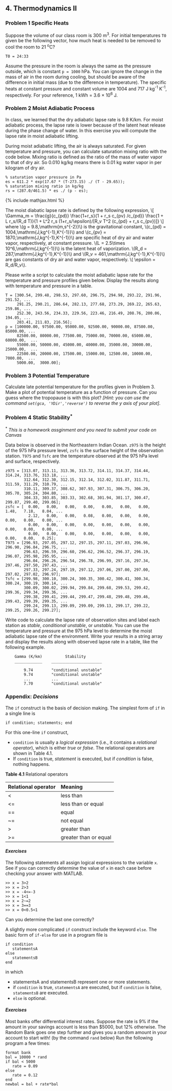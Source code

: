 
## 4. Thermodynamics II

### Problem 1 Specific Heats

Suppose the volume of our class room is 300 m<sup>3</sup>. For initial temperatures `T0` given be the following vector, how much heat is needed to be removed to cool the room to 21 <sup>o</sup>C?
```
T0 = 24:33
```
Assume the pressure in the room is always the same as the pressure outside, which is constant `p = 1000` hPa. You can ignore the change in the mass of air in the room during cooling, but should be aware of the difference in initial mass (due to the difference in temperature). The specific heats at constant pressure and constant volume are 1004 and 717 J kg<sup>-1</sup> K<sup>-1</sup>, respectively. For your reference, 1 kWh = 3.6 <span>&#215;</span> 10<sup>6</sup> J.

### Problem 2 Moist Adiabatic Process

In class, we learned that the dry adiabatic lapse rate is 9.8 K/km. For moist adiabatic process, the lapse rate is lower because of the latent heat release during the phase change of water. In this exercise you will compute the lapse rate in moist adiabatic lifting. 

During moist adiabatic lifting, the air is always saturated. For given temperature and pressure, you can calculate saturation mixing ratio with the code below. Mixing ratio is defined as the ratio of the mass of water vapor to that of dry air. So 0.010 kg/kg means there is 0.01 kg water vapor in per kilogram of dry air.
```
% saturation vapor pressure in Pa
es = 611.2 * exp(17.67 * (T-273.15) ./ (T - 29.65));
% saturation mixing ratio in kg/kg
rs = (287.0/461.5) * es ./ (p - es);
```
{% include mathjax.html %}

The moist diabatic lapse rate is defined by the following expression,
\\[
\Gamma_m = \frac{g}{c_{pd}} \frac{1+r_s}{1 + r_s c_{pv} /c_{pd}} 
\frac{1 + L r_s/(R_d T)}{1 + L^2 r_s (1+r_s/\epsilon)/[R_v T^2 (c_{pd} + r_s c_{pv})]}
\\]
where \\(g = 9.8\,\mathrm{m\,s^{-2}}\\) is the gravitational constant, \\(c_{pd} = 
1004\,\mathrm{J\,kg^{-1}\,K^{-1}}\\) and \\(c_{pv} = 1870\,\mathrm{J\,kg^{-1}\,K^{-1}}\\) are specific heat of dry air and water vapor, respectively, at constant pressure. \\(L = 2.5\times 10^6\,\mathrm{J\,kg^{-1}}\\) is the latent heat of vaporization. 
\\(R_d = 287\,\mathrm{J\,kg^{-1}\,K^{-1}}\\) and \\(R_v = 461\,\mathrm{J\,kg^{-1}\,K^{-1}}\\) are gas constants of dry air and water vapor, respectively. \\( \epsilon = R_d/R_v\\).

Please write a script to calculate the moist adiabatic lapse rate for the temperature and pressure profiles given below. Display the results along with temperature and pressure in a table.
```
T = [300.54, 299.48, 298.53, 297.60, 296.75, 294.98, 293.22, 291.96, 291.52, ...
     291.25, 290.21, 286.64, 282.13, 277.68, 273.29, 269.22, 265.63, 259.86, ... 
     252.30, 243.56, 234.33, 229.56, 223.46, 216.49, 208.76, 200.06, 194.05, ... 
     203.41, 211.83, 216.56];
p = [100000.00, 97500.00, 95000.00, 92500.00, 90000.00, 87500.00, 85000.00, ...
     82500.00, 80000.00, 77500.00, 75000.00, 70000.00, 65000.00, 60000.00,  ...
     55000.00, 50000.00, 45000.00, 40000.00, 35000.00, 30000.00, 25000.00,  ... 
     22500.00, 20000.00, 17500.00, 15000.00, 12500.00, 10000.00,  7000.00,  ...
     5000.00,  3000.00];
```

### Problem 3 Potential Temperature

Calculate late potential temperature for the profiles given in Problem 3. Make a plot of potential temperature as a function of pressure. Can you guess where the tropopause is with this plot? _[Hint: you can use the command `set(gca, 'YDir','reverse')` to reverse the y axis of your plot]_.

### Problem 4 Static Stability<sup>*</sup>
  <sup>*</sup> _This is a homework assginment and you need to submit your code on Canvas_

Data below is observed in the Northeastern Indian Ocean. `z975` is the height of the 975 hPa pressure level, `zsfc` is the surface height of the observation station. `T975` and `Tsfc` are the temperature observed at the 975 hPa level and surface, respectively.
```
z975 = [313.07, 313.11, 313.36, 313.72, 314.11, 314.37, 314.44, 314.24, 313.76, 313.18, ...
        312.64, 312.30, 312.15, 312.14, 312.02, 311.87, 311.71, 311.59, 311.29, 310.79, ... 
        310.11, 309.37, 308.62, 307.93, 307.31, 306.75, 306.20, 305.70, 305.24, 304.80, ... 
        304.33, 303.85, 303.33, 302.68, 301.94, 301.17, 300.47, 299.87, 299.40, 299.06];
zsfc = [  0.00,   0.00,   0.00,   0.00,   0.00,   0.00,   0.00,   1.48,   7.18,   8.04, ...
          2.12,   0.00,   0.00,   0.08,   0.00,   0.00,   0.00,   0.00,   0.00,   0.00, ...
          0.00,   0.00,   0.00,   0.00,   0.00,   0.00,   0.00,   0.00,   0.00,   0.00, ...
          0.00,   0.00,   0.00,   0.00,   0.00,   0.00,   0.00,   0.00,   0.00,   0.25];
T975 = [296.93, 297.05, 297.12, 297.15, 297.11, 297.03, 296.96, 296.90, 296.84, 296.75, ...
        296.63, 296.59, 296.60, 296.62, 296.52, 296.37, 296.19, 296.07, 295.98, 295.95, ... 
        296.04, 296.26, 296.54, 296.78, 296.99, 297.16, 297.34, 297.46, 297.50, 297.43, ...
        297.33, 297.24, 297.19, 297.12, 297.06, 297.00, 297.00, 297.02, 297.02, 296.97];      
Tsfc = [299.98, 300.10, 300.24, 300.35, 300.42, 300.41, 300.34, 300.24, 300.19, 300.14, ...
        300.09, 300.02, 299.94, 299.84, 299.68, 299.53, 299.42, 299.36, 299.34, 299.36, ... 
        299.38, 299.41, 299.44, 299.47, 299.48, 299.48, 299.46, 299.43, 299.39, 299.35, ... 
        299.24, 299.13, 299.09, 299.09, 299.13, 299.17, 299.22, 299.25, 299.26, 299.27];
```

Write code to calculate the lapse rate of observation sites and label each station as _stable_, _conditional unstable_, or _unstable_. You can use the temperature and pressure at the 975 hPa level to determine the moist adiabatic lapse rate of the environment. Write your results in a string array and display the results along with observed lapse rate in a table, like the following example.
```
    Gamma (K/km)          Stability       
    ____________    ______________________

        9.74        "conditional unstable"
        9.74        "conditional unstable"
        ...         ...
        7.70        "conditional unstable"

```        

### Appendix: _**Decisions**_

The `if` construct is the basis of decision making. The simplest form of `if` in a single line is
```
if condition; statements; end
```
For this one-line `if` construct,
* `condition` is usually a _logical expression_ (i.e., it contains a _relational operator_), which is either _true_ or _false_. The relational operators are shown in Table 4.1. 
* If `condition` is true, _statement_ is executed, but if _condition_ is false, nothing happens.

**Table 4.1** Relational operators

| Relational operator | Meaning |
|:------------------- |:------- |
| <    | less than |
| <=   | less than or equal |
| ==   | equal |
| ~=   | not equal |
| >    | greater than |
| >=   | greater than or equal |

#### _Exercises_

The following statements all assign logical expressions to the variable `x`. See if you can correctly determine the value of `x` in each case before checking your answer with MATLAB.
```
>> x = 3>2
>> x = 2>3
>> x = -4<=-3
>> x = 1<1
>> x = 2~=2
>> x = 3==3
>> x = 0<0.5<1
```
Can you determine the last one correctly?

A slightly more complicated `if` construct include the keyword `else`. The basic form of `if-else` for use in a program file is
```
if condition
   statementsA
else
   statementsB
end
```
in which 
* statementsA and statementsB represent one or more statements.
* if `condition` is true, `statementsA` are executed, but if `condition` is false, `statementsB` are executed. 
* `else` is optional.

#### _Exercises_

Most banks offer differential interest rates. Suppose the rate is 9% if the amount in your savings account is less than $5000, but 12% otherwise. The Random Bank goes one step further and gives you a random amount in your account to start with! (by the command `rand` below) Run the following program  a few times:
```
format bank
bal = 10000 * rand
if bal < 5000
   rate = 0.09
else
   rate = 0.12
end
newbal = bal + rate*bal
```
```


